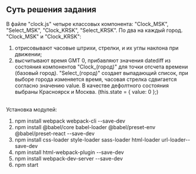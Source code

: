 ## Суть решения задания
В файле "clock.js" четыре классовых компонента: "Clock_MSK", "Select_MSK", "Clock_KRSK", "Select_KRSK". По два на каждый город.
<br>
"Clock_MSK" и "Clock_KRSK":
<br>
1) отрисовывают часовые штрихи, стрелки, и их углы наклона при движении; 
2) высчитывают время GMT 0, прибавляют значения datediff из состояния компонентов "Clock_(город)" для точки отсчета времени (базовый город).
"Select_(город)" создает выпадающий список, при выборе города изменяется время, часовая стрелка сдвигается согласно значению value.
В качестве дефолтного состояния выбраны Красноярск и Москва.
(this.state = {
      value: 0
    };)
<br>
Установка модулей:
<ol>
  <li>npm install webpack webpack-cli --save-dev</li>
  <li>npm install @babel/core babel-loader @babel/preset-env @babel/preset-react --save-dev</li>
  <li>npm install css-loader style-loader sass-loader html-loader url-loader--save-dev
</li>
  <li>npm install html-webpack-plugin --save-dev</li>
  <li>npm install webpack-dev-server --save-dev</li>
  <li>npm start</li>
</ol>
